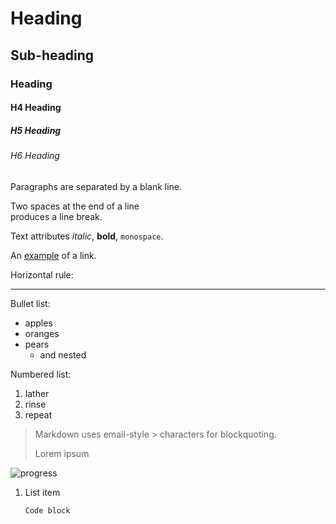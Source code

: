 Heading
=======

Sub-heading
-----------

### Heading

#### H4 Heading

##### H5 Heading

###### H6 Heading


Paragraphs are separated
by a blank line.

Two spaces at the end of a line  
produces a line break.

Text attributes _italic_,
**bold**, `monospace`.

An [example](http://example.com) of a link.

Horizontal rule:

---

Bullet list:

  * apples
  * oranges
  * pears
    * and nested

Numbered list:

  1. lather
  2. rinse
  3. repeat

> Markdown uses email-style > characters for blockquoting.
>
> Lorem ipsum

![progress](https://github.com/willmcgugan/rich/raw/master/imgs/progress.gif)


1. List item

       Code block
